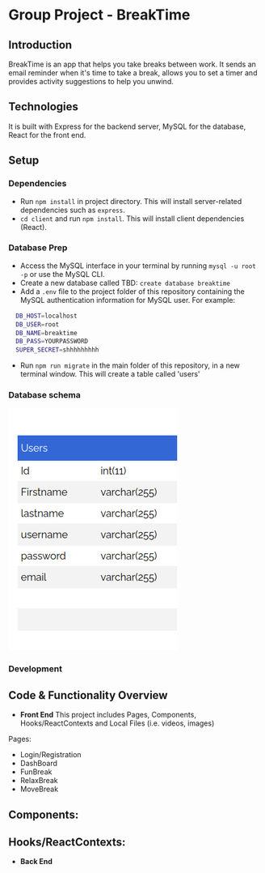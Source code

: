 # Group Project - BreakTime

## Introduction

BreakTime is an app that helps you take breaks between work. It sends an email reminder when it's time to take a break, allows you to set a timer and provides activity suggestions to help you unwind. 

## Technologies

It is built with Express for the backend server, MySQL for the database, React for the front end.

## Setup

### Dependencies

- Run `npm install` in project directory. This will install server-related dependencies such as `express`.
- `cd client` and run `npm install`. This will install client dependencies (React).

### Database Prep

- Access the MySQL interface in your terminal by running `mysql -u root -p` or use the MySQL CLI.
- Create a new database called TBD: `create database breaktime`
- Add a `.env` file to the project folder of this repository containing the MySQL authentication information for MySQL user. For example:

```bash
  DB_HOST=localhost
  DB_USER=root
  DB_NAME=breaktime
  DB_PASS=YOURPASSWORD
  SUPER_SECRET=shhhhhhhhh
```

- Run `npm run migrate` in the main folder of this repository, in a new terminal window. This will create a table called 'users'

### Database schema 
![Database schema](UsersTable.png)

### Development

## Code & Functionality Overview

- **Front End**
This project includes Pages, Components, Hooks/ReactContexts and Local Files (i.e. videos, images)

Pages:
  - Login/Registration
  - DashBoard
  - FunBreak
  - RelaxBreak
  - MoveBreak

Components:
  - 
 
Hooks/ReactContexts: 
  - 
 


- **Back End**

